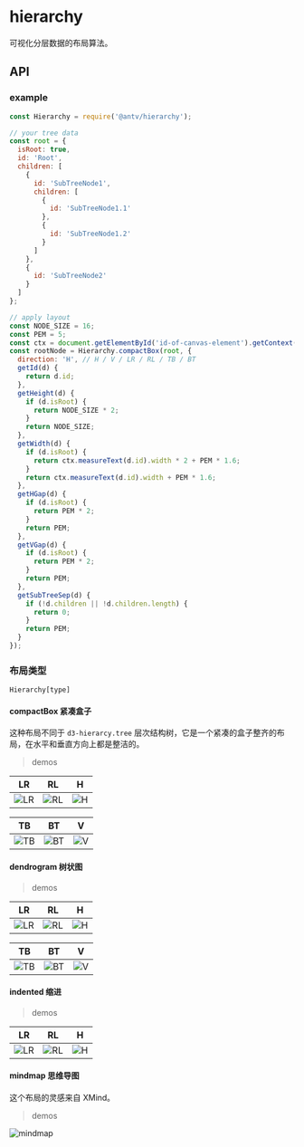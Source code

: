 # hierarchy

可视化分层数据的布局算法。

## API

### example

```js
const Hierarchy = require('@antv/hierarchy');

// your tree data
const root = {
  isRoot: true,
  id: 'Root',
  children: [
    {
      id: 'SubTreeNode1',
      children: [
        {
          id: 'SubTreeNode1.1'
        },
        {
          id: 'SubTreeNode1.2'
        }
      ]
    },
    {
      id: 'SubTreeNode2'
    }
  ]
};

// apply layout
const NODE_SIZE = 16;
const PEM = 5;
const ctx = document.getElementById('id-of-canvas-element').getContext('2d');
const rootNode = Hierarchy.compactBox(root, {
  direction: 'H', // H / V / LR / RL / TB / BT
  getId(d) {
    return d.id;
  },
  getHeight(d) {
    if (d.isRoot) {
      return NODE_SIZE * 2;
    }
    return NODE_SIZE;
  },
  getWidth(d) {
    if (d.isRoot) {
      return ctx.measureText(d.id).width * 2 + PEM * 1.6;
    }
    return ctx.measureText(d.id).width + PEM * 1.6;
  },
  getHGap(d) {
    if (d.isRoot) {
      return PEM * 2;
    }
    return PEM;
  },
  getVGap(d) {
    if (d.isRoot) {
      return PEM * 2;
    }
    return PEM;
  },
  getSubTreeSep(d) {
    if (!d.children || !d.children.length) {
      return 0;
    }
    return PEM;
  }
});
```

### 布局类型

`Hierarchy[type]`

#### compactBox 紧凑盒子

这种布局不同于 `d3-hierarcy.tree` 层次结构树，它是一个紧凑的盒子整齐的布局，在水平和垂直方向上都是整洁的。

> demos

| LR | RL | H |
| -------- | -------- | -------- |
| ![LR](./assets/compact-box-lr.png) | ![RL](./assets/compact-box-rl.png) | ![H](./assets/compact-box-h.png) |

| TB | BT | V |
| -------- | -------- | -------- |
| ![TB](./assets/compact-box-tb.png) | ![BT](./assets/compact-box-bt.png) | ![V](./assets/compact-box-v.png) |

#### dendrogram 树状图

> demos

| LR | RL | H |
| -------- | -------- | -------- |
| ![LR](./assets/dendrogram-lr.png) | ![RL](./assets/dendrogram-rl.png) | ![H](./assets/dendrogram-h.png) |

| TB | BT | V |
| -------- | -------- | -------- |
| ![TB](./assets/dendrogram-tb.png) | ![BT](./assets/dendrogram-bt.png) | ![V](./assets/dendrogram-v.png) |

#### indented 缩进

> demos

| LR | RL | H |
| -------- | -------- | -------- |
| ![LR](./assets/indented-lr.png) | ![RL](./assets/indented-rl.png) | ![H](./assets/indented-h.png) |

#### mindmap 思维导图

这个布局的灵感来自 XMind。

> demos

![mindmap](./assets/mindmap.png)
